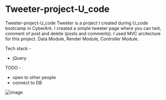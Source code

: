 # Tweeter-project-U_code
Tweeter-project-U_code
Tweeter is a project I created during U_code bootcamp in CyberArk. I created a simple tweeter page where you can twit, comment of post and delete (posts and comments). I used MVC arcitecture for this project. Data Module, Render Module, Controller Module.

Tech stack -
  - jQuery

TODO -
  - open to other people
  - connect to DB

![image](https://user-images.githubusercontent.com/110329847/187044873-cc0f8a1c-4cec-443e-ae8d-b73dcadfd4d4.png)
